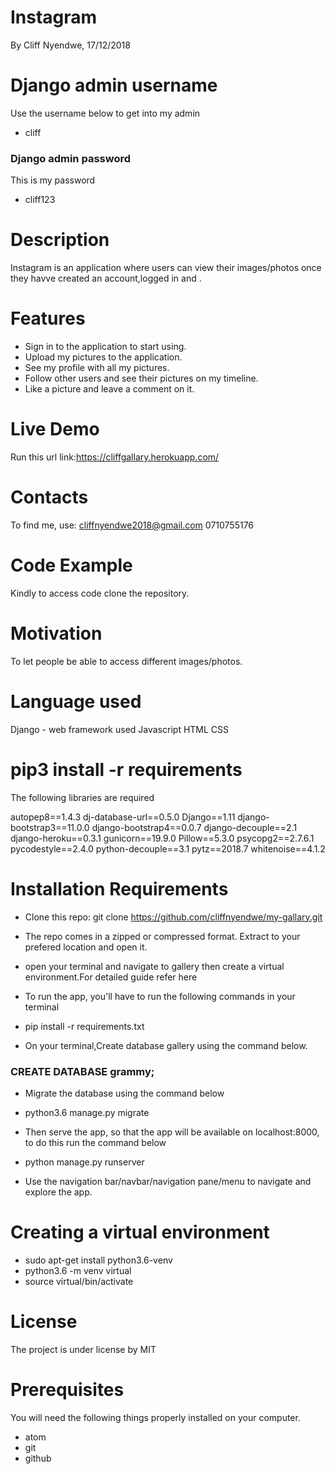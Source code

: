 # Instagram
By Cliff Nyendwe, 17/12/2018

# Django admin username
Use the username below to get into my admin
* cliff

### Django admin password
This is my password
* cliff123

# Description
Instagram is an application where users can view their images/photos once they havve created an account,logged in and .

# Features

* Sign in to the application to start using.
* Upload my pictures to the application.
* See my profile with all my pictures.
* Follow other users and see their pictures on my timeline.
* Like a picture and leave a comment on it.

# Live Demo

Run this url link:https://cliffgallary.herokuapp.com/

# Contacts
To find me, use: cliffnyendwe2018@gmail.com
0710755176

# Code Example

Kindly to access code clone the repository.

# Motivation

To let people be able to access different images/photos.

# Language used

Django - web framework used
Javascript
HTML
CSS

# pip3 install -r requirements

The following libraries are required

autopep8==1.4.3
dj-database-url==0.5.0
Django==1.11
django-bootstrap3==11.0.0
django-bootstrap4==0.0.7
django-decouple==2.1
django-heroku==0.3.1
gunicorn==19.9.0
Pillow==5.3.0
psycopg2==2.7.6.1
pycodestyle==2.4.0
python-decouple==3.1
pytz==2018.7
whitenoise==4.1.2

# Installation Requirements

* Clone this repo: git clone https://github.com/cliffnyendwe/my-gallary.git

* The repo comes in a zipped or compressed format. Extract to your prefered location and open it.

* open your terminal and navigate to gallery then create a virtual environment.For detailed guide refer here

* To run the app, you'll have to run the following commands in your terminal

* pip install -r requirements.txt
* On your terminal,Create database gallery using the command below.

### CREATE DATABASE grammy;

* Migrate the database using the command below

* python3.6 manage.py migrate
* Then serve the app, so that the app will be available on localhost:8000, to do this run the command below

* python manage.py runserver
* Use the navigation bar/navbar/navigation pane/menu to navigate and explore the app.

# Creating a virtual environment

* sudo apt-get install python3.6-venv
* python3.6 -m venv virtual
* source virtual/bin/activate

# License
The project is under license by MIT

# Prerequisites
You will need the following things properly installed on your computer.

* atom
* git
* github